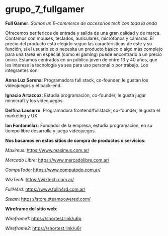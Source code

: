 # grupo_7_fullgamer
**Full Gamer**.
*Somos un E-commerce de accesorios tech con toda la onda*

Ofrecemos perifericos de entrada y salida de una gran calidad y de marca. Contamos con mouses, teclados, auriculares, micrófonos y cámaras. El precio del producto está elegido segun las características de este y su función, si el usuario solo necesita un producto básico o algo más complejo para una tarea en especial (como el gaming) puede encontrarlo a un precio único.
Estamos centrados en un público joven de entre 13 y 40 años, que les interese la tecnología ya sea para uso personal o por trabajo.
Los integrantes son:

**Anna Luz Serena**: Programadora full stack, co-founder, le gustan los videojuegos y el back-end.

**Ignacio Artazcoz**: Estudia programación, co-founder, le gusta jugar minecraft y los videojuegos.

**Delfina Lasserre**: Programadora frontend/fullstack, co-founder, le gusta el marketing y UX.

**Ian Fontanellaz**: Fundador de la empresa, estudia programacion, en su tiempo libre desarrolla y juega videojuegos.

**Nos basamos en estos sitios de compra de productos o servicios**:

*Maximus:* https://www.maximus.com.ar/

*Mercado Libre:* https://www.mercadolibre.com.ar/

*CompuTodo:* https://www.computodo.com.ar/

*WizTech:* https://wiztech.com.ar/

*FullH4rd:* https://www.fullh4rd.com.ar/

*Steam:* https://store.steampowered.com/

**Wireframe del sitio web**:

*Wireframe1:* https://shortest.link/u6p

*Wireframe2:* https://shortest.link/u6r

